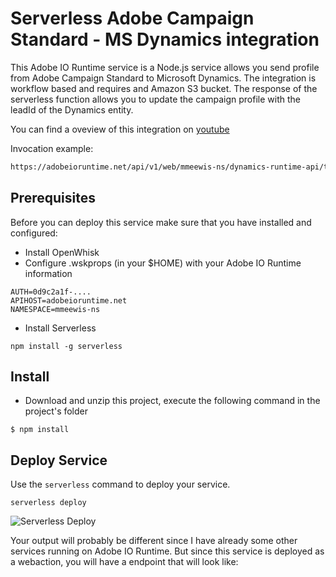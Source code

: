 # Serverless Adobe Campaign Standard - MS Dynamics integration


This Adobe IO Runtime service is a Node.js service allows you send profile from Adobe Campaign Standard to Microsoft Dynamics. The integration is workflow based and requires and Amazon S3 bucket. The response of the serverless function allows you to update the campaign profile with the leadId of the Dynamics entity.

You can find a oveview of this integration on [youtube](https://youtu.be/1_5-ujQAxHs)

Invocation example:

```html
https://adobeioruntime.net/api/v1/web/mmeewis-ns/dynamics-runtime-api/tranferLeadsFromACSToDynamics.http?bucketName=acs-mmeewis&fileName=toDynamics.csv
```

## Prerequisites

Before you can deploy this service make sure that you have installed and configured:

* Install OpenWhisk
* Configure .wskprops (in your $HOME) with your Adobe IO Runtime information

```config
AUTH=0d9c2a1f-....
APIHOST=adobeioruntime.net
NAMESPACE=mmeewis-ns
```
* Install Serverless

```config
npm install -g serverless
```

## Install

* Download and unzip this project, execute the following command in the project's folder

```
$ npm install
```

## Deploy Service

Use the `serverless` command to deploy your service.

```shell
serverless deploy
```

![Serverless Deploy](./resources/serverless-deploy.png)

Your output will probably be different since I have already some other services running on Adobe IO Runtime. But since this service is deployed as a webaction, you will have a endpoint that will look like:
